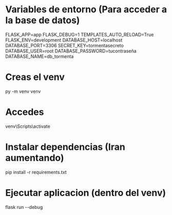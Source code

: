 

# Variables de entorno (Para acceder a la base de datos)
FLASK_APP=app
FLASK_DEBUG=1
TEMPLATES_AUTO_RELOAD=True
FLASK_ENV=development
DATABASE_HOST=localhost
DATABASE_PORT=3306
SECRET_KEY=tormentasecreto
DATABASE_USER=root
DATABASE_PASSWORD=tucontraseña
DATABASE_NAME=db_tormenta


# Creas el venv
py -m venv venv

# Accedes
 
venv\Scripts\activate

# Instalar dependencias (Iran aumentando)

 pip install -r requirements.txt

# Ejecutar aplicacion (dentro del venv)
flask run --debug
